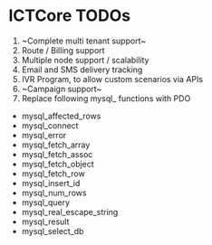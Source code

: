ICTCore TODOs
=============

1. ~Complete multi tenant support~
2. Route / Billing support
3. Multiple node support / scalability
4. Email and SMS delivery tracking
5. IVR Program, to allow custom scenarios via APIs
6. ~Campaign support~
7. Replace following mysql_ functions with PDO
  * mysql_affected_rows
  * mysql_connect
  * mysql_error
  * mysql_fetch_array
  * mysql_fetch_assoc
  * mysql_fetch_object
  * mysql_fetch_row
  * mysql_insert_id
  * mysql_num_rows
  * mysql_query
  * mysql_real_escape_string
  * mysql_result
  * mysql_select_db
